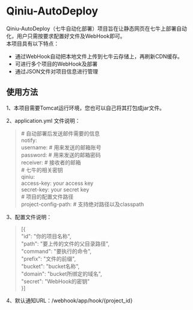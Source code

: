 # Qiniu-AutoDeploy
Qiniu-AutoDeploy（七牛自动化部署）项目旨在让静态网页在七牛上部署自动化，用户只需按要求配置好文件及WebHook即可。<br>
本项目具有以下特点：
- 通过WebHook自动把本地文件上传到七牛云存储上，再刷新CDN缓存。
- 可进行多个项目的WebHook及部署
- 通过JSON文件对项目信息进行管理

## 使用方法
1、本项目需要Tomcat运行环境，您也可以自己将其打包成jar文件。
<br>

2、application.yml 文件说明：
<br>
>  \# 自动部署后发送邮件需要的信息<br>
  notify:<br>
    username: # 用来发送的邮箱账号<br>
    password: # 用来发送的邮箱密码<br>
    receiver: # 接收者的邮箱<br>
  \# 七牛的相关密钥<br>
  qiniu:<br>
    access-key: your access key<br>
    secret-key: your secret key<br>
  \# 项目的配置文件路径  
  project-config-path: # 支持绝对路径以及classpath<br>

3、配置文件说明：
> [{<br>
  "id": "你的项目名称",<br>
  "path": "要上传的文件的父目录路径",<br>
  "command": "要执行的命令",<br>
  "prefix": "文件的前缀",<br>
  "bucket": "bucket名称",<br>
  "domain": "bucket所绑定的域名",<br>
  "secret": "WebHook的密钥"<br>
}]  

4、默认通知URL：/webhook/app/hook/{project_id}


  
